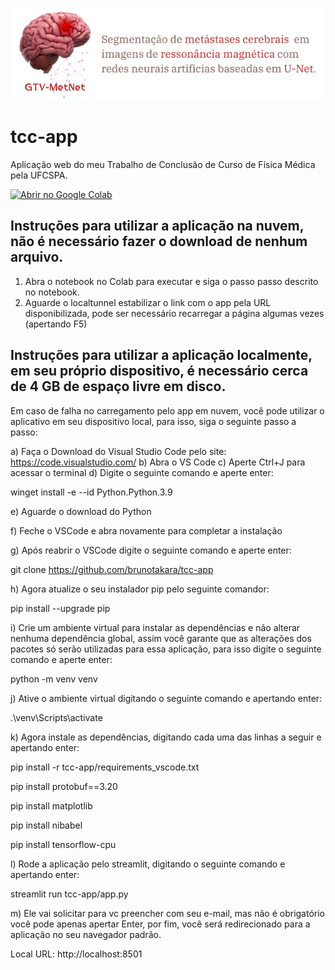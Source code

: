 ![Descrição alternativa](images/img_readme.png)

# tcc-app
Aplicação web do meu Trabalho de Conclusão de Curso de Física Médica pela UFCSPA.

[![Abrir no Google Colab](https://colab.research.google.com/assets/colab-badge.svg)](https://colab.research.google.com/drive/1K_NtQ6SoCGeA6Ymal_63XlppH2ZUmkLD?usp=sharing)

## Instruções para utilizar a aplicação na nuvem, não é necessário fazer o download de nenhum arquivo.
1. Abra o notebook no Colab para executar e siga o passo passo descrito no notebook.
2. Aguarde o localtunnel estabilizar o link com o app pela URL disponibilizada, pode ser necessário recarregar a página algumas vezes (apertando F5)

## Instruções para utilizar a aplicação localmente, em seu próprio dispositivo, é necessário cerca de 4 GB de espaço livre em disco.
Em caso de falha no carregamento pelo app em nuvem, você pode utilizar o aplicativo em seu dispositivo local, para isso, siga o seguinte passo a passo:

a) Faça o Download do Visual Studio Code pelo site: https://code.visualstudio.com/ 
b) Abra o VS Code
c) Aperte Ctrl+J para acessar o terminal
d) Digite o seguinte comando e aperte enter:

winget install -e --id Python.Python.3.9

e) Aguarde o download do Python

f) Feche o VSCode e abra novamente para completar a instalação

g) Após reabrir o VSCode digite o seguinte comando e aperte enter:

git clone https://github.com/brunotakara/tcc-app

h) Agora atualize o seu instalador pip pelo seguinte comandor:

pip install --upgrade pip

i) Crie um ambiente virtual para instalar as dependências e não alterar nenhuma dependência global, assim você garante que as alterações dos pacotes só serão utilizadas para essa aplicação, para isso digite o seguinte comando e aperte enter:

python -m venv venv

j) Ative o ambiente virtual digitando o seguinte comando e apertando enter:

.\venv\Scripts\activate

k) Agora instale as dependências, digitando cada uma das linhas a seguir e apertando enter:

pip install -r tcc-app/requirements_vscode.txt

pip install protobuf==3.20

pip install matplotlib

pip install nibabel

pip install tensorflow-cpu

l) Rode a aplicação pelo streamlit, digitando o seguinte comando e apertando enter:

streamlit run tcc-app/app.py

m) Ele vai solicitar para vc preencher com seu e-mail, mas não é obrigatório você pode apenas apertar Enter, por fim, você será redirecionado para a aplicação no seu navegador padrão.

Local URL: http://localhost:8501
